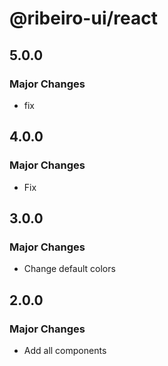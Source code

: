 # @ribeiro-ui/react

## 5.0.0

### Major Changes

- fix

## 4.0.0

### Major Changes

- Fix

## 3.0.0

### Major Changes

- Change default colors

## 2.0.0

### Major Changes

- Add all components

